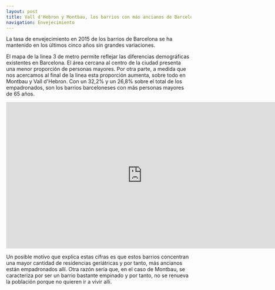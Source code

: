 ```yaml
---
layout: post
title: Vall d'Hebron y Montbau, los barrios con más ancianos de Barcelona
navigation: Envejecimiento
---
```


La tasa de envejecimiento en 2015 de los barrios de Barcelona se ha mantenido en los últimos cinco años sin grandes variaciones. 

El mapa de la linea 3 de metro permite reflejar las diferencias demográficas existentes en Barcelona. El área cercana al centro de la ciudad presenta una menor proporción de personas mayores. Por otra parte, a medida que nos acercamos al final de la linea esta proporción aumenta, sobre todo en Montbau y Vall d'Hebron. Con un 32,2% y un 26,8% sobre el total de los empadronados, son los barrios barceloneses con más personas mayores de 65 años.

 <iframe width="740" height="400" scrolling="no" frameborder="no" src="https://fusiontables.google.com/embedviz?containerId=googft-gviz-canvas&amp;q=select+col2%3E%3E0%2C+col5%3E%3E1%2C+col10%3E%3E0+from+1Le96GKGFhH_Wp_wRouh7YeEwTc17UCEtXIcJJU5l+order+by+col10%3E%3E0+asc+limit+26&amp;viz=GVIZ&amp;t=LINE&amp;uiversion=2&amp;gco_forceIFrame=true&amp;gco_hasLabelsColumn=true&amp;gco_vAxes=%5B%7B%22title%22%3Anull%2C+%22minValue%22%3Anull%2C+%22maxValue%22%3Anull%2C+%22useFormatFromData%22%3Atrue%2C+%22viewWindow%22%3A%7B%22max%22%3Anull%2C+%22min%22%3Anull%7D%7D%2C%7B%22useFormatFromData%22%3Atrue%2C+%22viewWindow%22%3A%7B%22max%22%3Anull%2C+%22min%22%3Anull%7D%2C+%22minValue%22%3Anull%2C+%22maxValue%22%3Anull%7D%5D&amp;gco_useFirstColumnAsDomain=true&amp;gco_legacyScatterChartLabels=true&amp;gco_curveType=&amp;gco_booleanRole=certainty&amp;gco_lineWidth=2&amp;gco_hAxis=%7B%22useFormatFromData%22%3Atrue%2C+%22minValue%22%3Anull%2C+%22maxValue%22%3Anull%2C+%22viewWindow%22%3Anull%2C+%22viewWindowMode%22%3Anull%7D&amp;gco_legend=none&amp;gco_title=Envejecimiento+2015&amp;gco_series=%7B%220%22%3A%7B%22color%22%3A%22%2338761d%22%2C+%22lineWidth%22%3A4%7D%2C+%221%22%3A%7B%22color%22%3A%22none%22%7D%7D&amp;width=740&amp;height=400"></iframe>
 

Un posible motivo que explica estas cifras es que estos barrios concentran una mayor cantidad de residencias geriátricas y por tanto, más ancianos están empadronados allí. Otra razón sería que, en el caso de Montbau, se caracteriza por ser un barrio bastante empinado y por tanto, no se renueva la población porque no quieren ir a vivir allí. 


 
